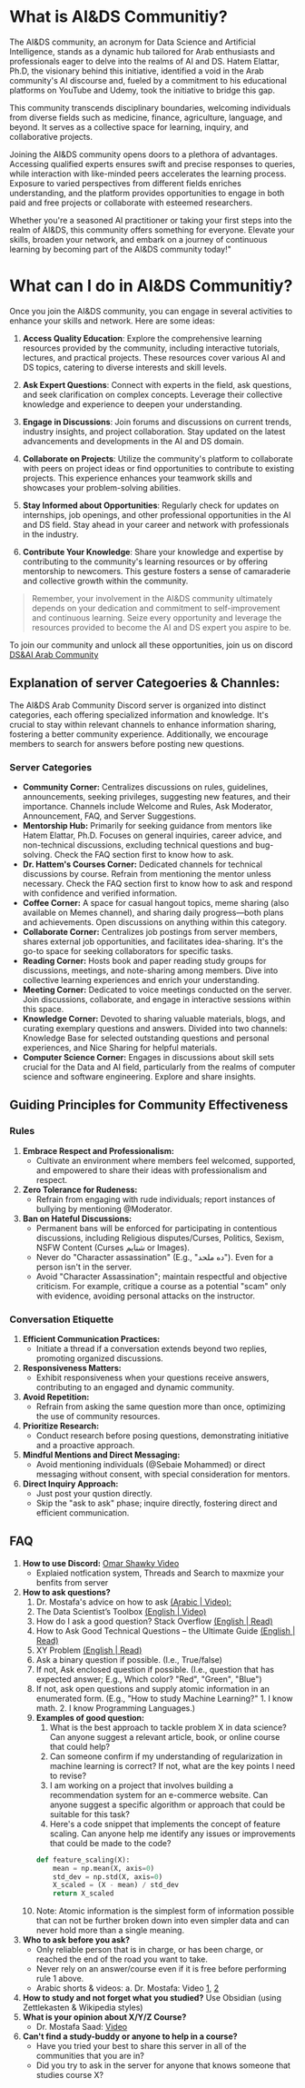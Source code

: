 # What is AI&DS Communitiy?

The AI&DS community, an acronym for Data Science and Artificial Intelligence, stands as a dynamic hub tailored for Arab enthusiasts and professionals eager to delve into the realms of AI and DS. Hatem Elattar, Ph.D, the visionary behind this initiative, identified a void in the Arab community's AI discourse and, fueled by a commitment to his educational platforms on YouTube and Udemy, took the initiative to bridge this gap.

This community transcends disciplinary boundaries, welcoming individuals from diverse fields such as medicine, finance, agriculture, language, and beyond. It serves as a collective space for learning, inquiry, and collaborative projects.

Joining the AI&DS community opens doors to a plethora of advantages. Accessing qualified experts ensures swift and precise responses to queries, while interaction with like-minded peers accelerates the learning process. Exposure to varied perspectives from different fields enriches understanding, and the platform provides opportunities to engage in both paid and free projects or collaborate with esteemed researchers.

Whether you're a seasoned AI practitioner or taking your first steps into the realm of AI&DS, this community offers something for everyone. Elevate your skills, broaden your network, and embark on a journey of continuous learning by becoming part of the AI&DS community today!"

# What can I do in AI&DS Communitiy?

Once you join the AI&DS community, you can engage in several activities to enhance your skills and network. Here are some ideas:

1. **Access Quality Education**: Explore the comprehensive learning resources provided by the community, including interactive tutorials, lectures, and practical projects. These resources cover various AI and DS topics, catering to diverse interests and skill levels.

2. **Ask Expert Questions**: Connect with experts in the field, ask questions, and seek clarification on complex concepts. Leverage their collective knowledge and experience to deepen your understanding.

3. **Engage in Discussions**: Join forums and discussions on current trends, industry insights, and project collaboration. Stay updated on the latest advancements and developments in the AI and DS domain.

4. **Collaborate on Projects**: Utilize the community's platform to collaborate with peers on project ideas or find opportunities to contribute to existing projects. This experience enhances your teamwork skills and showcases your problem-solving abilities.

5. **Stay Informed about Opportunities**: Regularly check for updates on internships, job openings, and other professional opportunities in the AI and DS field. Stay ahead in your career and network with professionals in the industry.

6. **Contribute Your Knowledge**: Share your knowledge and expertise by contributing to the community's learning resources or by offering mentorship to newcomers. This gesture fosters a sense of camaraderie and collective growth within the community.

> Remember, your involvement in the AI&DS community ultimately depends on your dedication and commitment to self-improvement and continuous learning. Seize every opportunity and leverage the resources provided to become the AI and DS expert you aspire to be.

To join our community and unlock all these opportunities, join us on discord [DS&AI Arab Community](https://discord.gg/PJmDufa4mx)

## Explanation of server Categoeries & Channles:

The AI&DS Arab Community Discord server is organized into distinct categories, each offering specialized information and knowledge. It's crucial to stay within relevant channels to enhance information sharing, fostering a better community experience. Additionally, we encourage members to search for answers before posting new questions.

### Server Categories

- **Community Corner:** Centralizes discussions on rules, guidelines, announcements, seeking privileges, suggesting new features, and their importance. Channels include Welcome and Rules, Ask Moderator, Announcement, FAQ, and Server Suggestions.
- **Mentorship Hub:** Primarily for seeking guidance from mentors like Hatem Elattar, Ph.D. Focuses on general inquiries, career advice, and non-technical discussions, excluding technical questions and bug-solving. Check the FAQ section first to know how to ask.
- **Dr. Hattem's Courses Corner:** Dedicated channels for technical discussions by course. Refrain from mentioning the mentor unless necessary. Check the FAQ section first to know how to ask and respond with confidence and verified information.
- **Coffee Corner:** A space for casual hangout topics, meme sharing (also available on Memes channel), and sharing daily progress—both plans and achievements. Open discussions on anything within this category.
- **Collaborate Corner:** Centralizes job postings from server members, shares external job opportunities, and facilitates idea-sharing. It's the go-to space for seeking collaborators for specific tasks.
- **Reading Corner:** Hosts book and paper reading study groups for discussions, meetings, and note-sharing among members. Dive into collective learning experiences and enrich your understanding.
- **Meeting Corner:** Dedicated to voice meetings conducted on the server. Join discussions, collaborate, and engage in interactive sessions within this space.
- **Knowledge Corner:** Devoted to sharing valuable materials, blogs, and curating exemplary questions and answers. Divided into two channels: Knowledge Base for selected outstanding questions and personal experiences, and Nice Sharing for helpful materials.
- **Computer Science Corner:** Engages in discussions about skill sets crucial for the Data and AI field, particularly from the realms of computer science and software engineering. Explore and share insights.

## Guiding Principles for Community Effectiveness

### Rules

1) **Embrace Respect and Professionalism:**
    - Cultivate an environment where members feel welcomed, supported, and empowered to share their ideas with professionalism and respect.
2) **Zero Tolerance for Rudeness:**
    - Refrain from engaging with rude individuals; report instances of bullying by mentioning @Moderator.
3) **Ban on Hateful Discussions:**
    - Permanent bans will be enforced for participating in contentious discussions, including Religious disputes/Curses, Politics, Sexism, NSFW Content (Curses شتايم or Images).
    - Never do "Character assassination" (E.g., "ده ملحد"). Even for a person isn't in the server.
    - Avoid "Character Assassination"; maintain respectful and objective criticism. For example, critique a course as a potential "scam" only with evidence, avoiding personal attacks on the instructor.

### Conversation Etiquette

1) **Efficient Communication Practices:**
   - Initiate a thread if a conversation extends beyond two replies, promoting organized discussions.
2) **Responsiveness Matters:**
   - Exhibit responsiveness when your questions receive answers, contributing to an engaged and dynamic community.
3) **Avoid Repetition:**
   - Refrain from asking the same question more than once, optimizing the use of community resources.
4) **Prioritize Research:**
   - Conduct research before posing questions, demonstrating initiative and a proactive approach.
5) **Mindful Mentions and Direct Messaging:**
   - Avoid mentioning individuals (@Sebaie Mohammed) or direct messaging without consent, with special consideration for mentors.
6) **Direct Inquiry Approach:**
   - Just post your qustion directly.
   - Skip the "ask to ask" phase; inquire directly, fostering direct and efficient communication.

## FAQ

1) **How to use Discord:** [Omar Shawky Video](https://www.youtube.com/watch?v=oUh1ve_dS4I&ab_channel=OmarShawky)
   - Explaied notfication system, Threads and Search to maxmize your benfits from server
2) **How to ask questions?**
   1) Dr. Mostafa's advice on how to ask [(Arabic | Video):](https://www.youtube.com/watch?v=PxLOqb54omI&ab_channel=ArabicCompetitiveProgramming)
   2) The Data Scientist’s Toolbox [(English | Video)](https://www.coursera.org/lecture/data-scientists-tools/getting-help-dhpW3?authMode=signup&redirectTo=%2Flearn%2Fdata-scientists-tools%3Faction%3Denroll)
   3) How do I ask a good question? Stack Overflow [(English | Read)](https://stackoverflow.com/help/how-to-ask)
   4) How to Ask Good Technical Questions – the Ultimate Guide [(English | Read)](https://www.freecodecamp.org/news/how-to-ask-good-technical-questions/)
   5) XY Problem [(English | Read)](https://mywiki.wooledge.org/XyProblem)
   6) Ask a binary question if possible. (I.e., True/false)
   7) If not, Ask enclosed question if possible. (I.e., question that has expected answer; E.g., Which color? "Red", "Green", "Blue")
   8) If not, ask open questions and supply atomic information in an enumerated form. (E.g., "How to study Machine Learning?" 1. I know math. 2. I know Programming Languages.)
   9) **Examples of good question:**
      1) What is the best approach to tackle problem X in data science? Can anyone suggest a relevant article, book, or online course that could help?
      2) Can someone confirm if my understanding of regularization in machine learning is correct? If not, what are the key points I need to revise?
      3) I am working on a project that involves building a recommendation system for an e-commerce website. Can anyone suggest a specific algorithm or approach that could be suitable for this task?
      4) Here's a code snippet that implements the concept of feature scaling. Can anyone help me identify any issues or improvements that could be made to the code?
        ```python
        def feature_scaling(X):
            mean = np.mean(X, axis=0)
            std_dev = np.std(X, axis=0)
            X_scaled = (X - mean) / std_dev
            return X_scaled
        ```
   10)  Note: Atomic information is the simplest form of information possible that can not be further broken down into even simpler data and can never hold more than a single meaning.
1) **Who to ask before you ask?**
   - Only reliable person that is in charge, or has been charge, or reached the end of the road you want to take.
   - Never rely on an answer/course even if it is free before performing rule 1 above.
   - Arabic shorts & videos:
     a. Dr. Mostafa: Video [1](https://www.youtube.com/watch?v=ZHMr5kPjFpk&ab_channel=ArabicCompetitiveProgramming), [2](https://www.youtube.com/watch?v=8pSt7yhkfSw&ab_channel=ArabicCompetitiveProgramming)
2) **How to study and not forget what you studied?** Use Obsidian (using Zettlekasten & Wikipedia styles)
3) **What is your opinion about X/Y/Z Course?**
   - Dr. Mostafa Saad: [Video](https://www.youtube.com/watch?v=jJoVVCfDCN4&ab_channel=ArabicCompetitiveProgramming)
4) **Can't find a study-buddy or anyone to help in a course?**
    - Have you tried your best to share this server in all of the communities that you are in?
    - Did you try to ask in the server for anyone that knows someone that studies course X?
